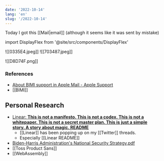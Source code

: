 ```yaml
---
date: '2022-10-14'
lang: 'en'
slug: '/2022-10-14'
---
```


Today I got this [[Mail|email]] (although it seems like it was sent by mistake)

import DisplayFlex from '@site/src/components/DisplayFlex'

<DisplayFlex>

![[0335E4.jpeg]]
![[703487.jpeg]]

</DisplayFlex>

![[D8D74F.png]]

### References

- [About BIMI support in Apple Mail - Apple Support](https://support.apple.com/en-us/HT213155)
- [[BIMI]]

## Personal Research

- [Linear: **This is not a manifesto. This is not a codex. This is not a whitepaper. This is not a secret master plan. This is just a simple story. A story about magic. README**](https://twitter.com/linear/status/1504485344355381254)
  - [[Linear]] has been popping up on my [[Twitter]] threads.
  - Especially [[Linear README]]
- [Biden-Harris Administration's National Security Strategy.pdf](https://www.whitehouse.gov/wp-content/uploads/2022/10/Biden-Harris-Administrations-National-Security-Strategy-10.2022.pdf)
- [[Toss Product Sans]]
- [[WebAssembly]]

